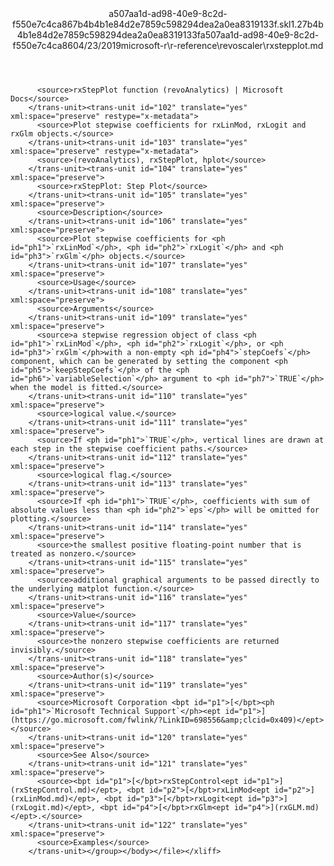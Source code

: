 <?xml version="1.0"?><xliff version="1.2" xmlns="urn:oasis:names:tc:xliff:document:1.2" xmlns:xsi="http://www.w3.org/2001/XMLSchema-instance" xsi:schemaLocation="urn:oasis:names:tc:xliff:document:1.2 xliff-core-1.2-transitional.xsd"><file datatype="xml" original="rxstepplot.md" source-language="en-US" target-language="en-US"><header><tool tool-id="mdxliff" tool-name="mdxliff" tool-version="1.0-1931010" tool-company="Microsoft" /><xliffext:skl_file_name xmlns:xliffext="urn:microsoft:content:schema:xliffextensions">a507aa1d-ad98-40e9-8c2d-f550e7c4ca867b4b4b1e84d2e7859c598294dea2a0ea8319133f.skl</xliffext:skl_file_name><xliffext:version xmlns:xliffext="urn:microsoft:content:schema:xliffextensions">1.2</xliffext:version><xliffext:ms.openlocfilehash xmlns:xliffext="urn:microsoft:content:schema:xliffextensions">7b4b4b1e84d2e7859c598294dea2a0ea8319133f</xliffext:ms.openlocfilehash><xliffext:ms.sourcegitcommit xmlns:xliffext="urn:microsoft:content:schema:xliffextensions">a507aa1d-ad98-40e9-8c2d-f550e7c4ca86</xliffext:ms.sourcegitcommit><xliffext:ms.lasthandoff xmlns:xliffext="urn:microsoft:content:schema:xliffextensions">04/23/2019</xliffext:ms.lasthandoff><xliffext:ms.openlocfilepath xmlns:xliffext="urn:microsoft:content:schema:xliffextensions">microsoft-r\r-reference\revoscaler\rxstepplot.md</xliffext:ms.openlocfilepath></header><body><group id="content" extype="content"><trans-unit id="101" translate="yes" xml:space="preserve" restype="x-metadata">
          <source>rxStepPlot function (revoAnalytics) | Microsoft Docs</source>
        </trans-unit><trans-unit id="102" translate="yes" xml:space="preserve" restype="x-metadata">
          <source>Plot stepwise coefficients for rxLinMod, rxLogit and rxGlm objects.</source>
        </trans-unit><trans-unit id="103" translate="yes" xml:space="preserve" restype="x-metadata">
          <source>(revoAnalytics), rxStepPlot, hplot</source>
        </trans-unit><trans-unit id="104" translate="yes" xml:space="preserve">
          <source>rxStepPlot: Step Plot</source>
        </trans-unit><trans-unit id="105" translate="yes" xml:space="preserve">
          <source>Description</source>
        </trans-unit><trans-unit id="106" translate="yes" xml:space="preserve">
          <source>Plot stepwise coefficients for <ph id="ph1">`rxLinMod`</ph>, <ph id="ph2">`rxLogit`</ph> and <ph id="ph3">`rxGlm`</ph> objects.</source>
        </trans-unit><trans-unit id="107" translate="yes" xml:space="preserve">
          <source>Usage</source>
        </trans-unit><trans-unit id="108" translate="yes" xml:space="preserve">
          <source>Arguments</source>
        </trans-unit><trans-unit id="109" translate="yes" xml:space="preserve">
          <source>a stepwise regression object of class <ph id="ph1">`rxLinMod`</ph>, <ph id="ph2">`rxLogit`</ph>, or <ph id="ph3">`rxGlm`</ph>with a non-empty <ph id="ph4">`stepCoefs`</ph> component, which can be generated by setting the component <ph id="ph5">`keepStepCoefs`</ph> of the <ph id="ph6">`variableSelection`</ph> argument to <ph id="ph7">`TRUE`</ph> when the model is fitted.</source>
        </trans-unit><trans-unit id="110" translate="yes" xml:space="preserve">
          <source>logical value.</source>
        </trans-unit><trans-unit id="111" translate="yes" xml:space="preserve">
          <source>If <ph id="ph1">`TRUE`</ph>, vertical lines are drawn at each step in the stepwise coefficient paths.</source>
        </trans-unit><trans-unit id="112" translate="yes" xml:space="preserve">
          <source>logical flag.</source>
        </trans-unit><trans-unit id="113" translate="yes" xml:space="preserve">
          <source>If <ph id="ph1">`TRUE`</ph>, coefficients with sum of absolute values less than <ph id="ph2">`eps`</ph> will be omitted for plotting.</source>
        </trans-unit><trans-unit id="114" translate="yes" xml:space="preserve">
          <source>the smallest positive floating-point number that is treated as nonzero.</source>
        </trans-unit><trans-unit id="115" translate="yes" xml:space="preserve">
          <source>additional graphical arguments to be passed directly to the underlying matplot function.</source>
        </trans-unit><trans-unit id="116" translate="yes" xml:space="preserve">
          <source>Value</source>
        </trans-unit><trans-unit id="117" translate="yes" xml:space="preserve">
          <source>the nonzero stepwise coefficients are returned invisibly.</source>
        </trans-unit><trans-unit id="118" translate="yes" xml:space="preserve">
          <source>Author(s)</source>
        </trans-unit><trans-unit id="119" translate="yes" xml:space="preserve">
          <source>Microsoft Corporation <bpt id="p1">[</bpt><ph id="ph1">`Microsoft Technical Support`</ph><ept id="p1">](https://go.microsoft.com/fwlink/?LinkID=698556&amp;clcid=0x409)</ept></source>
        </trans-unit><trans-unit id="120" translate="yes" xml:space="preserve">
          <source>See Also</source>
        </trans-unit><trans-unit id="121" translate="yes" xml:space="preserve">
          <source><bpt id="p1">[</bpt>rxStepControl<ept id="p1">](rxStepControl.md)</ept>, <bpt id="p2">[</bpt>rxLinMod<ept id="p2">](rxLinMod.md)</ept>, <bpt id="p3">[</bpt>rxLogit<ept id="p3">](rxLogit.md)</ept>, <bpt id="p4">[</bpt>rxGlm<ept id="p4">](rxGLM.md)</ept>.</source>
        </trans-unit><trans-unit id="122" translate="yes" xml:space="preserve">
          <source>Examples</source>
        </trans-unit></group></body></file></xliff>